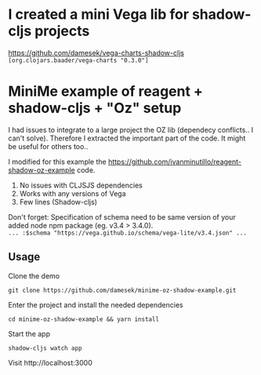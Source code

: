 
# I created a mini Vega lib for shadow-cljs projects <BR>
https://github.com/damesek/vega-charts-shadow-cljs <BR>
`[org.clojars.baader/vega-charts "0.3.0"]`


# MiniMe example of reagent + shadow-cljs + "Oz" setup

I had issues to integrate to a large project the OZ lib (dependecy conflicts.. I can't solve). 
Therefore I extracted the important part of the code. It might be useful for others too..


I modified for this example the https://github.com/ivanminutillo/reagent-shadow-oz-example code.

1. No issues with CLJSJS dependencies
2. Works with any versions of Vega
3. Few lines (Shadow-cljs)

Don't forget: Specification of schema need to be same version of your added node npm package (eg. v3.4 > 3.4.0). <BR>
```... :$schema "https://vega.github.io/schema/vega-lite/v3.4.json" ... ```

## Usage
Clone the demo

```
git clone https://github.com/damesek/minime-oz-shadow-example.git
```


Enter the project and install the needed dependencies

```
cd minime-oz-shadow-example && yarn install
```

Start the app

```
shadow-cljs watch app

```
Visit http://localhost:3000


